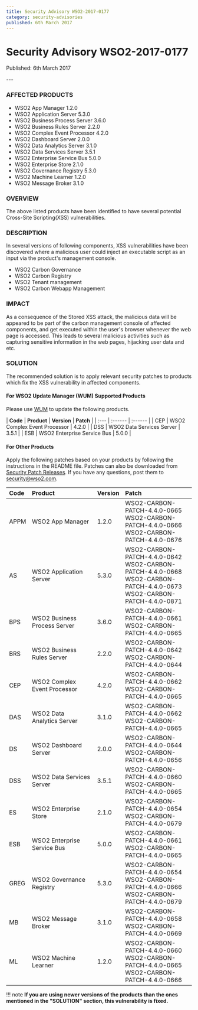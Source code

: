 ```yaml
---
title: Security Advisory WSO2-2017-0177
category: security-advisories
published: 6th March 2017
---
```


# Security Advisory WSO2-2017-0177

<p class="doc-version">Published: 6th March 2017</p>
---

### AFFECTED PRODUCTS
* WSO2 App Manager 1.2.0
* WSO2 Application Server 5.3.0
* WSO2 Business Process Server 3.6.0
* WSO2 Business Rules Server 2.2.0
* WSO2 Complex Event Processor 4.2.0
* WSO2 Dashboard Server 2.0.0
* WSO2 Data Analytics Server 3.1.0
* WSO2 Data Services Server 3.5.1
* WSO2 Enterprise Service Bus 5.0.0
* WSO2 Enterprise Store 2.1.0
* WSO2 Governance Registry 5.3.0
* WSO2 Machine Learner 1.2.0
* WSO2 Message Broker 3.1.0


### OVERVIEW
The above listed products have been identified to have several potential Cross-Site Scripting(XSS) vulnerabilities.


### DESCRIPTION
In several versions of following components, XSS vulnerabilities have been discovered where a malicious user could inject an executable script as an input via the product's management console.

* WSO2 Carbon Governance
* WSO2 Carbon Registry
* WSO2 Tenant management
* WSO2 Carbon Webapp Management


### IMPACT
As a consequence of the Stored XSS attack, the malicious data will be appeared to be part of the carbon management console of affected components, and get executed within the user's browser whenever the web page is accessed. This leads to several malicious activities such as capturing sensitive information in the web pages, hijacking user data and etc.


### SOLUTION
The recommended solution is to apply relevant security patches to products which fix the XSS vulnerability in affected components.

#### For WSO2 Update Manager (WUM) Supported Products
Please use [WUM](https://wso2.com/updates/wum/) to update the following products.


| **Code** | **Product**          | **Version** | **Patch**                    |
| :--- | :------ | :------ |
| CEP | WSO2 Complex Event Processor | 4.2.0 |
| DSS | WSO2 Data Services Server | 3.5.1 |
| ESB | WSO2 Enterprise Service Bus | 5.0.0 |


#### For Other Products
Apply the following patches based on your products by following the instructions in the README file. Patches can also be downloaded from [Security Patch Releases](https://wso2.com/security-patch-releases/). If you have any questions, post them to <security@wso2.com>.


| Code | Product | Version | Patch | 
| :--- | :------ | :------ | :---- |
| APPM | WSO2 App Manager | 1.2.0 | WSO2-CARBON-PATCH-4.4.0-0665 <br> WSO2-CARBON-PATCH-4.4.0-0666 <br> WSO2-CARBON-PATCH-4.4.0-0676 |
| AS | WSO2 Application Server | 5.3.0 | WSO2-CARBON-PATCH-4.4.0-0642 <br> WSO2-CARBON-PATCH-4.4.0-0668 <br> WSO2-CARBON-PATCH-4.4.0-0673 <br> WSO2-CARBON-PATCH-4.4.0-0871 |
| BPS | WSO2 Business Process Server | 3.6.0 | WSO2-CARBON-PATCH-4.4.0-0661 <br> WSO2-CARBON-PATCH-4.4.0-0665 |
| BRS | WSO2 Business Rules Server | 2.2.0 | WSO2-CARBON-PATCH-4.4.0-0642 <br> WSO2-CARBON-PATCH-4.4.0-0644 |
| CEP | WSO2 Complex Event Processor | 4.2.0 | WSO2-CARBON-PATCH-4.4.0-0662 <br> WSO2-CARBON-PATCH-4.4.0-0665 |
| DAS | WSO2 Data Analytics Server | 3.1.0 | WSO2-CARBON-PATCH-4.4.0-0662 <br> WSO2-CARBON-PATCH-4.4.0-0665 |
| DS | WSO2 Dashboard Server | 2.0.0 | WSO2-CARBON-PATCH-4.4.0-0644 <br> WSO2-CARBON-PATCH-4.4.0-0656 |
| DSS | WSO2 Data Services Server | 3.5.1 | WSO2-CARBON-PATCH-4.4.0-0660 <br> WSO2-CARBON-PATCH-4.4.0-0665 |
| ES | WSO2 Enterprise Store | 2.1.0 |  WSO2-CARBON-PATCH-4.4.0-0654 <br> WSO2-CARBON-PATCH-4.4.0-0679 |
| ESB | WSO2 Enterprise Service Bus | 5.0.0 | WSO2-CARBON-PATCH-4.4.0-0661 <br> WSO2-CARBON-PATCH-4.4.0-0665 |
| GREG | WSO2 Governance Registry | 5.3.0 | WSO2-CARBON-PATCH-4.4.0-0654 <br> WSO2-CARBON-PATCH-4.4.0-0666 <br> WSO2-CARBON-PATCH-4.4.0-0679 |
| MB | WSO2 Message Broker | 3.1.0 | WSO2-CARBON-PATCH-4.4.0-0658 <br> WSO2-CARBON-PATCH-4.4.0-0669 |
| ML | WSO2 Machine Learner | 1.2.0 | WSO2-CARBON-PATCH-4.4.0-0660 <br> WSO2-CARBON-PATCH-4.4.0-0665 <br> WSO2-CARBON-PATCH-4.4.0-0666 |


!!! note
    **If you are using newer versions of the products than the ones mentioned in the "SOLUTION" section, this vulnerability is fixed.**
